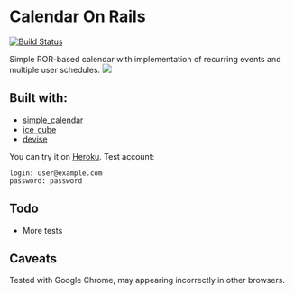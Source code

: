 # Calendar On Rails

[![Build Status](https://travis-ci.org/vaihtovirta/calendar_on_rails.svg?branch=master)](https://travis-ci.org/vaihtovirta/calendar_on_rails)

Simple ROR-based calendar with implementation of recurring events and multiple user schedules.
![](https://monosnap.com/file/MTmvNXN4qSzzRjpeNrqodl64LuE4v9.png)

## Built with:
* [simple_calendar](https://github.com/excid3/simple_calendar)
* [ice_cube](https://github.com/seejohnrun/ice_cube)
* [devise](https://github.com/plataformatec/devise)

You can try it on [Heroku](https://calendar-onrails.herokuapp.com/).
Test account:
```
login: user@example.com
password: password
```

## Todo
 - More tests

## Caveats
Tested with Google Chrome, may appearing incorrectly in other browsers.
